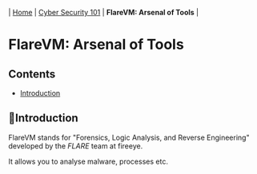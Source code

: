 | [Home](../README.md) | [Cyber Security 101](../README.md#cyber-security-101) | **FlareVM: Arsenal of Tools** |

# FlareVM: Arsenal of Tools

## Contents
- [Introduction](#introduction)



## 📘Introduction

FlareVM stands for "Forensics, Logic Analysis, and Reverse Engineering" developed by the _FLARE_ team at fireeye.

It allows you to analyse malware, processes etc.

